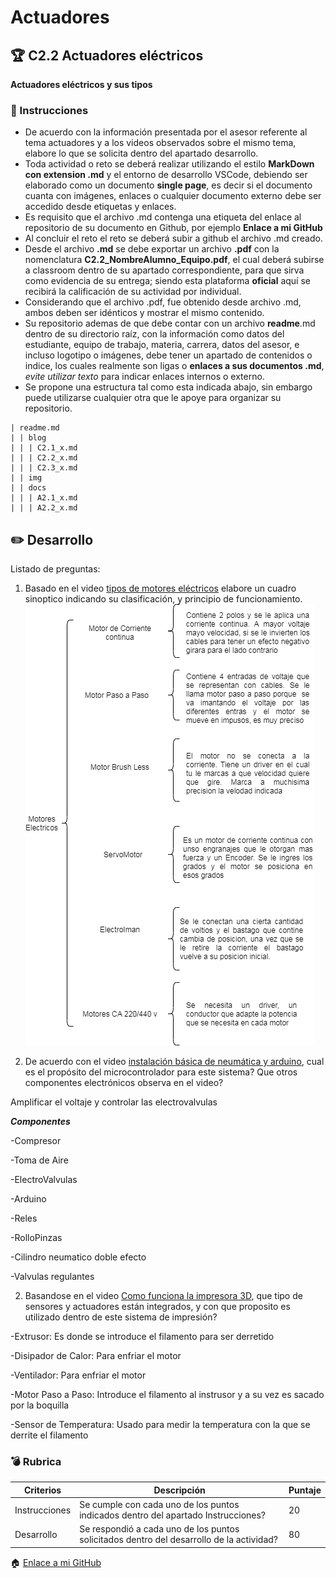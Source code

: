 # Actuadores

## :trophy: C2.2 Actuadores eléctricos

**Actuadores eléctricos y sus tipos**

### :blue_book: Instrucciones

- De acuerdo con la información presentada por el asesor referente al tema actuadores y a los videos observados sobre el mismo tema, elabore lo que se solicita dentro del apartado desarrollo.
- Toda actividad o reto se deberá realizar utilizando el estilo **MarkDown con extension .md** y el entorno de desarrollo VSCode, debiendo ser elaborado como un documento **single page**, es decir si el documento cuanta con imágenes, enlaces o cualquier documento externo debe ser accedido desde etiquetas y enlaces.
- Es requisito que el archivo .md contenga una etiqueta del enlace al repositorio de su documento en Github, por ejemplo **Enlace a mi GitHub**
- Al concluir el reto el reto se deberá subir a github el archivo .md creado.
- Desde el archivo **.md** se debe exportar un archivo **.pdf** con la nomenclatura **C2.2_NombreAlumno_Equipo.pdf**, el cual deberá subirse a classroom dentro de su apartado correspondiente, para que sirva como evidencia de su entrega; siendo esta plataforma **oficial** aquí se recibirá la calificación de su actividad por individual.
- Considerando que el archivo .pdf, fue obtenido desde archivo .md, ambos deben ser idénticos y mostrar el mismo contenido.
- Su repositorio ademas de que debe contar con un archivo **readme**.md dentro de su directorio raíz, con la información como datos del estudiante, equipo de trabajo, materia, carrera, datos del asesor, e incluso logotipo o imágenes, debe tener un apartado de contenidos o indice, los cuales realmente son ligas o **enlaces a sus documentos .md**, _evite utilizar texto_ para indicar enlaces internos o externo.
- Se propone una estructura tal como esta indicada abajo, sin embargo puede utilizarse cualquier otra que le apoye para organizar su repositorio.  
``` 
| readme.md
| | blog
| | | C2.1_x.md
| | | C2.2_x.md
| | | C2.3_x.md
| | img
| | docs
| | | A2.1_x.md
| | | A2.2_x.md
```
## :pencil2: Desarrollo

Listado de preguntas:

1. Basado en el video [tipos de motores eléctricos](https://www.youtube.com/watch?v=pgr4yRMnB_A) elabore un cuadro sinoptico indicando su clasificación, y principio de funcionamiento. 
![Cuadro Sinoptico](../img/MP.drawio.png)


1. De acuerdo con el video [instalación básica de neumática y arduino](https://www.youtube.com/watch?v=DdvLAXfuNpY&t=8s), cual es el propósito del microcontrolador para este sistema? Que otros componentes electrónicos observa en el video?


Amplificar el voltaje y controlar las electrovalvulas


***Componentes***

-Compresor

-Toma de Aire

-ElectroValvulas

-Arduino

-Reles

-RolloPinzas

-Cilindro neumatico doble efecto

-Valvulas regulantes

2. Basandose en el video [Como funciona la impresora 3D](https://www.youtube.com/watch?v=C4HAJ5HLuB4), que tipo de sensores y actuadores están integrados, y con que proposito es utilizado dentro de este sistema de impresión? 


-Extrusor: Es donde se introduce el filamento para ser derretido

-Disipador de Calor: Para enfriar el motor

-Ventilador: Para enfriar el motor

-Motor Paso a Paso: Introduce el filamento al instrusor y a su vez es sacado por la boquilla

-Sensor de Temperatura: Usado para medir la temperatura con la que se derrite el filamento

### :bomb: Rubrica

| Criterios     | Descripción                                                                                  | Puntaje |
| ------------- | -------------------------------------------------------------------------------------------- | ------- |
| Instrucciones | Se cumple con cada uno de los puntos indicados dentro del apartado Instrucciones?            | 20 |
| Desarrollo    | Se respondió a cada uno de los puntos solicitados dentro del desarrollo de la actividad?     | 80      |

:house: [Enlace a mi GitHub](https://github.com/GuillermoSoria97/Sistemas_P)
